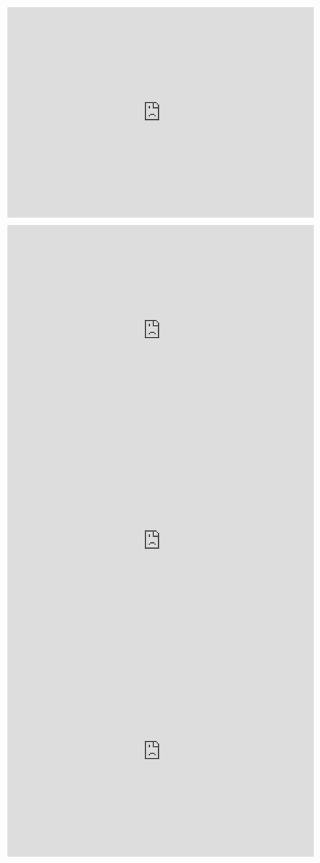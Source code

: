 
<div class="embed-container">
  <iframe
      src="https://www.youtube.com/embed/X9PhXlYalk4{{ include.id }}"
      width="700"
      height="480"
      frameborder="0"
      allowfullscreen="true">
  </iframe>
</div>
<br>
<div class="embed-container">
  <iframe
      src="https://www.youtube.com/embed/F6GlyPXZkSQ{{ include.id }}"
      width="700"
      height="480"
      frameborder="0"
      allowfullscreen="true">
  </iframe>
</div>
<div class="embed-container">
  <iframe
      src="https://www.youtube.com/embed/Fx7Et0k_gN0{{ include.id }}"
      width="700"
      height="480"
      frameborder="0"
      allowfullscreen="true">
  </iframe>
</div>
<div class="embed-container">
  <iframe
      src="https://www.youtube.com/embed/9wqqk5FzBNI{{ include.id }}"
      width="700"
      height="480"
      frameborder="0"
      allowfullscreen="true">
  </iframe>
</div>
